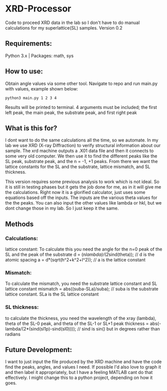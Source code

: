 # XRD-Processor
Code to proceed XRD data in the lab so I don't have to do manual calculations for my superlattice(SL) samples.
Version 0.2

## Requirements:
Python 3.x | Packages: math, sys

## How to use:
Obtain angle values via some other tool.
Navigate to repo and run main.py with values, example shown below:
```
python3 main.py 1 2 3 4
```
Results will be printed to terminal.
4 arguments must be included; the first left peak, the main peak, the substrate peak, and first right peak




## What is this for?
I dont want to do the same calculations all the time, so we automate. 
In my lab we use XRD (X-ray Diffraction) to verify structural information about our sample. The xrd machine outputs a .X01 data file and then it connects to some very old computer. We then use it to find the different peaks like the SL peak, substrate peak, and the n = -1, +1 peaks. From there we want the lattice constants for the SL and the substrate, lattice mismatch, and SL thickness.

This version requires some previous analysis to work which is not ideal. So it is still in testing phases but it gets the job done for me, 
as in it will give me the calculations. Right now it is a glorified calculator, just uses some equations based off the inputs. 
The inputs are the various theta values for the the peaks. You can also input the other values like lambda or hkl, but we dont change those in my lab. So I just keep it the same. 

## Methods

### Calculations: 
lattice constant:
To calculate this you need the angle for the n=0 peak of the SL and the peak of the substrate
d = (n*lambda)/(2*sind(theta)); // d is the atomic spacing
a = d*(sqrt(h^2+k^2+l^2));      // a is the lattice constant

### Mismatch:
To calculate the mismatch, you need the substrate lattice constant and SL lattice constant
mismatch = abs((suba-SLa)/suba);   // suba is the substrate lattice constant. SLa is the SL lattice constant

### SL thickness:
to calculate the thickness, you need the wavelength of the xray (lambda), theta of the SL-0 peak, and theta of the SL-1 or SL+1 peak
thickness = abs(-lambda/(2*(sind(sl1p)-sind(sl0))));   // sind is sin() but in degrees rather than radians


## Future Development:
I want to just input the file produced by the XRD machine and have the code find the peaks, angles, and values I need.
If possible I'd also love to graph it and then label it appropriately, but I have a feeling MATLAB cant do that effectively.
I might change this to a python project, depending on how it goes. 









